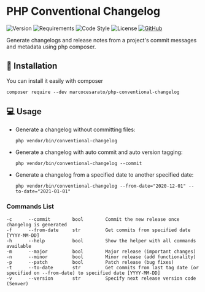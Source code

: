 # PHP Conventional Changelog

![Version](https://img.shields.io/badge/version-1.0.1-brightgreen?style=for-the-badge)
![Requirements](https://img.shields.io/badge/php-%3E%3D%205.5-4F5D95?style=for-the-badge)
![Code Style](https://img.shields.io/badge/code%20style-PSR-blue?style=for-the-badge)
![License](https://img.shields.io/github/license/marcocesarato/php-conventional-changelog?style=for-the-badge)
[![GitHub](https://img.shields.io/badge/GitHub-Repo-6f42c1?style=for-the-badge)](https://github.com/marcocesarato/php-conventional-changelog)

Generate changelogs and release notes from a project's commit messages and metadata using php composer.

## 📖 Installation

You can install it easily with composer

`composer require --dev marcocesarato/php-conventional-changelog`

## 💻 Usage

- Generate a changelog without committing files:
  
    `php vendor/bin/conventional-changelog`


- Generate a changelog with auto commit and auto version tagging:

    `php vendor/bin/conventional-changelog --commit`


- Generate a changelog from a specified date to another specified date:

    `php vendor/bin/conventional-changelog --from-date="2020-12-01" --to-date="2021-01-01"`

### Commands List

```
-c      --commit        bool        Commit the new release once changelog is generated
-f      --from-date     str         Get commits from specified date [YYYY-MM-DD]
-h      --help          bool        Show the helper with all commands available
-m      --major         bool        Major release (important changes)
-n      --minor         bool        Minor release (add functionality)
-p      --patch         bool        Patch release (bug fixes)
-t      --to-date       str         Get commits from last tag date (or specified on --from-date) to specified date [YYYY-MM-DD]
-v      --version       str         Specify next release version code (Semver)
```